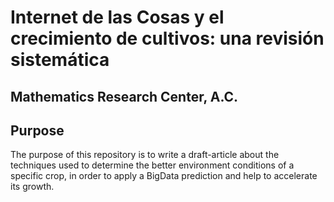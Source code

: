 # Internet de las Cosas y el crecimiento de cultivos: una revisión sistemática
## Mathematics Research Center, A.C.

## Purpose
The purpose of this repository is to write a draft-article about the techniques used to determine the better environment conditions of a specific crop, in order to apply a BigData prediction and help to accelerate its growth.
